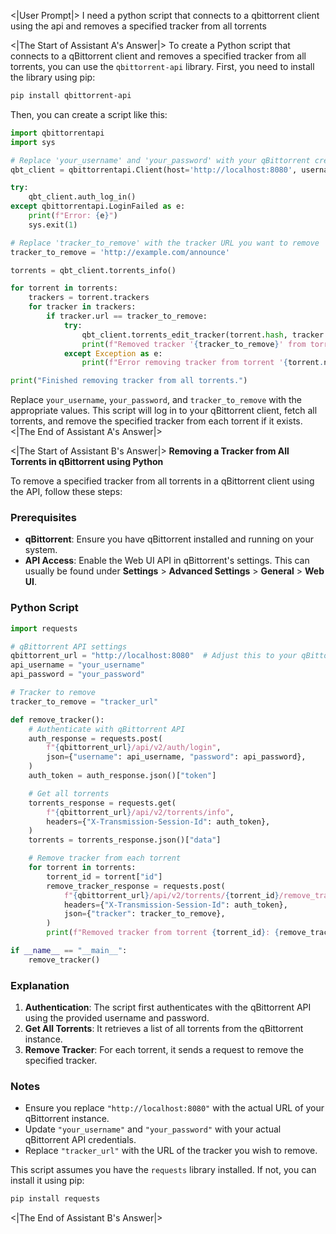 <|User Prompt|>
I need a python script that connects to a qbittorrent client using the api and removes a specified tracker from all torrents

<|The Start of Assistant A's Answer|>
To create a Python script that connects to a qBittorrent client and removes a specified tracker from all torrents, you can use the `qbittorrent-api` library. First, you need to install the library using pip:

```bash
pip install qbittorrent-api
```

Then, you can create a script like this:

```python
import qbittorrentapi
import sys

# Replace 'your_username' and 'your_password' with your qBittorrent credentials
qbt_client = qbittorrentapi.Client(host='http://localhost:8080', username='your_username', password='your_password')

try:
    qbt_client.auth_log_in()
except qbittorrentapi.LoginFailed as e:
    print(f"Error: {e}")
    sys.exit(1)

# Replace 'tracker_to_remove' with the tracker URL you want to remove
tracker_to_remove = 'http://example.com/announce'

torrents = qbt_client.torrents_info()

for torrent in torrents:
    trackers = torrent.trackers
    for tracker in trackers:
        if tracker.url == tracker_to_remove:
            try:
                qbt_client.torrents_edit_tracker(torrent.hash, tracker.url, '')
                print(f"Removed tracker '{tracker_to_remove}' from torrent '{torrent.name}'.")
            except Exception as e:
                print(f"Error removing tracker from torrent '{torrent.name}': {e}")

print("Finished removing tracker from all torrents.")
```

Replace `your_username`, `your_password`, and `tracker_to_remove` with the appropriate values. This script will log in to your qBittorrent client, fetch all torrents, and remove the specified tracker from each torrent if it exists.
<|The End of Assistant A's Answer|>

<|The Start of Assistant B's Answer|>
**Removing a Tracker from All Torrents in qBittorrent using Python**

To remove a specified tracker from all torrents in a qBittorrent client using the API, follow these steps:

### Prerequisites

- **qBittorrent**: Ensure you have qBittorrent installed and running on your system.
- **API Access**: Enable the Web UI API in qBittorrent's settings. This can usually be found under **Settings** > **Advanced Settings** > **General** > **Web UI**.

### Python Script

```python
import requests

# qBittorrent API settings
qbittorrent_url = "http://localhost:8080"  # Adjust this to your qBittorrent instance
api_username = "your_username"
api_password = "your_password"

# Tracker to remove
tracker_to_remove = "tracker_url"

def remove_tracker():
    # Authenticate with qBittorrent API
    auth_response = requests.post(
        f"{qbittorrent_url}/api/v2/auth/login",
        json={"username": api_username, "password": api_password},
    )
    auth_token = auth_response.json()["token"]

    # Get all torrents
    torrents_response = requests.get(
        f"{qbittorrent_url}/api/v2/torrents/info",
        headers={"X-Transmission-Session-Id": auth_token},
    )
    torrents = torrents_response.json()["data"]

    # Remove tracker from each torrent
    for torrent in torrents:
        torrent_id = torrent["id"]
        remove_tracker_response = requests.post(
            f"{qbittorrent_url}/api/v2/torrents/{torrent_id}/remove_tracker",
            headers={"X-Transmission-Session-Id": auth_token},
            json={"tracker": tracker_to_remove},
        )
        print(f"Removed tracker from torrent {torrent_id}: {remove_tracker_response.text}")

if __name__ == "__main__":
    remove_tracker()
```

### Explanation

1. **Authentication**: The script first authenticates with the qBittorrent API using the provided username and password.
2. **Get All Torrents**: It retrieves a list of all torrents from the qBittorrent instance.
3. **Remove Tracker**: For each torrent, it sends a request to remove the specified tracker.

### Notes

- Ensure you replace `"http://localhost:8080"` with the actual URL of your qBittorrent instance.
- Update `"your_username"` and `"your_password"` with your actual qBittorrent API credentials.
- Replace `"tracker_url"` with the URL of the tracker you wish to remove.

This script assumes you have the `requests` library installed. If not, you can install it using pip:

```bash
pip install requests
```
<|The End of Assistant B's Answer|>
